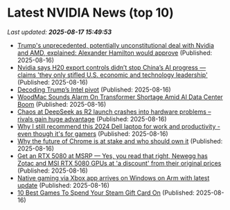 # Latest NVIDIA News (top 10)
_Last updated: **2025-08-17 15:49:53**_

- [Trump's unprecedented, potentially unconstitutional deal with Nvidia and AMD, explained: Alexander Hamilton would approve](https://biztoc.com/x/cb1bc35b5d1eb557) (Published: 2025-08-16)
- [Nvidia says H20 export controls didn’t stop China’s AI progress — claims 'they only stifled U.S. economic and technology leadership'](https://www.tomshardware.com/pc-components/gpus/nvidia-says-h20-export-controls-didnt-stop-chinas-ai-progress-claims-they-only-stifled-u-s-economic-and-technology-leadership) (Published: 2025-08-16)
- [Decoding Trump’s Intel pivot](https://siliconangle.com/2025/08/16/decoding-trumps-intel-pivot/) (Published: 2025-08-16)
- [WoodMac Sounds Alarm On Transformer Shortage Amid AI Data Center Boom](https://biztoc.com/x/7c905bb1d1b39d12) (Published: 2025-08-16)
- [Chaos at DeepSeek as R2 launch crashes into hardware problems – rivals gain huge advantage](https://www.techradar.com/pro/chaos-at-deepseek-as-r2-launch-crashes-into-hardware-problems-rivals-gain-huge-advantage) (Published: 2025-08-16)
- [Why I still recommend this 2024 Dell laptop for work and productivity - even though it's for gamers](https://www.zdnet.com/article/why-i-still-recommend-this-2024-dell-laptop-for-work-and-productivity-even-though-its-for-gamers/) (Published: 2025-08-16)
- [Why the future of Chrome is at stake and who should own it](https://www.androidcentral.com/apps-software/why-the-future-of-chrome-is-at-stake-and-who-should-own-it) (Published: 2025-08-16)
- [Get an RTX 5080 at MSRP — Yes, you read that right, Newegg has Zotac and MSI RTX 5080 GPUs at 'a discount' from their original prices](https://www.tomshardware.com/pc-components/gpus/get-an-rtx-5080-at-msrp-yes-you-read-that-right-newegg-has-zotac-and-msi-rtx-5080-gpus-at-a-discount-from-their-original-prices) (Published: 2025-08-16)
- [Native gaming via Xbox app arrives on Windows on Arm with latest update](https://www.notebookcheck.net/Native-gaming-via-Xbox-app-arrives-on-Windows-on-Arm-with-latest-update.1088569.0.html) (Published: 2025-08-16)
- [10 Best Games To Spend Your Steam Gift Card On](https://www.bgr.com/1939920/best-games-for-steam-gift-card/) (Published: 2025-08-16)
